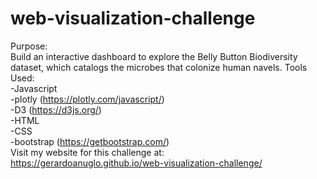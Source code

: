 # web-visualization-challenge
Purpose:  
Build an interactive dashboard to explore the Belly Button Biodiversity dataset, which catalogs the microbes that colonize human  navels.
Tools Used:  
-Javascript<br />
    -plotly (https://plotly.com/javascript/)<br />
    -D3 (https://d3js.org/)<br />
-HTML<br />
-CSS<br />
    -bootstrap (https://getbootstrap.com/)<br />
Visit my website for this challenge at:  
https://gerardoanuglo.github.io/web-visualization-challenge/

